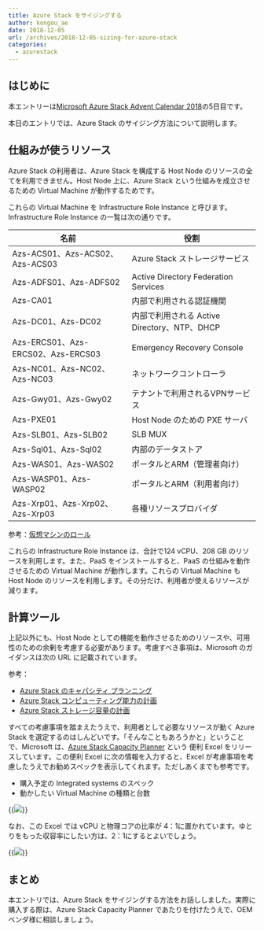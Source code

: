 ```yaml
---
title: Azure Stack をサイジングする
author: kongou_ae
date: 2018-12-05
url: /archives/2018-12-05-sizing-for-azure-stack
categories:
  - azurestack
---
```


## はじめに

本エントリーは[Microsoft Azure Stack Advent Calendar 2018](https://qiita.com/advent-calendar/2018/azure-stack)の5日目です。

本日のエントリでは、Azure Stack のサイジング方法について説明します。

## 仕組みが使うリソース

Azure Stack の利用者は、Azure Stack を構成する Host Node のリソースの全てを利用できません。Host Node 上に、Azure Stack という仕組みを成立させるための Virtual Machine が動作するためです。

これらの Virtual Machine を Infrastructure Role Instance と呼びます。Infrastructure Role Instance の一覧は次の通りです。

|名前 | 役割 |
|-----|------|
| Azs-ACS01、Azs-ACS02、Azs-ACS03 |Azure Stack ストレージサービス |
| Azs-ADFS01、Azs-ADFS02 | Active Directory Federation Services |
| Azs-CA01 | 内部で利用される認証機関 |
| Azs-DC01、Azs-DC02 | 内部で利用される Active Directory、NTP、DHCP |
| Azs-ERCS01、Azs-ERCS02、Azs-ERCS03 | Emergency Recovery Console |
| Azs-NC01、Azs-NC02、Azs-NC03 | ネットワークコントローラ |
| Azs-Gwy01、Azs-Gwy02 | テナントで利用されるVPNサービス |
| Azs-PXE01 | Host Node のための PXE サーバ
| Azs-SLB01、Azs-SLB02 | SLB MUX |
| Azs-Sql01、Azs-Sql02 | 内部のデータストア |
| Azs-WAS01、Azs-WAS02 | ポータルとARM（管理者向け） |
| Azs-WASP01、Azs-WASP02 | ポータルとARM（利用者向け） |
| Azs-Xrp01、Azs-Xrp02、Azs-Xrp03 | 各種リソースプロバイダ |

 参考：[仮想マシンのロール](https://docs.microsoft.com/ja-jp/azure/azure-stack/asdk/asdk-architecture#virtual-machine-roles)

これらの Infrastructure Role Instance は、合計で124 vCPU、208 GB のリソースを利用します。また、PaaS をインストールすると、PaaS の仕組みを動作させるための Virtual Machine が動作します。これらの Virtual Machine も Host Node のリソースを利用します。その分だけ、利用者が使えるリソースが減ります。

## 計算ツール

上記以外にも、Host Node としての機能を動作させるためのリソースや、可用性のための余剰を考慮する必要があります。考慮すべき事項は、Microsoft のガイダンスは次の URL に記載されています。

参考：

- [Azure Stack のキャパシティ プランニング](https://docs.microsoft.com/ja-jp/azure/azure-stack/capacity-planning)
- [Azure Stack コンピューティング能力の計画](https://docs.microsoft.com/ja-jp/azure/azure-stack/capacity-planning-compute)
- [Azure Stack ストレージ容量の計画](https://docs.microsoft.com/ja-jp/azure/azure-stack/capacity-planning-storage)

すべての考慮事項を踏まえたうえで、利用者として必要なリソースが動く Azure Stack を選定するのはしんどいです。「そんなこともあろうかと」ということで、Microsoft は、[Azure Stack Capacity Planner](https://docs.microsoft.com/ja-jp/azure/azure-stack/capacity-planning-spreadsheet) という 便利 Excel をリリースしています。この便利 Excel に次の情報を入力すると、Excel が考慮事項を考慮したうえでお勧めスペックを表示してくれます。ただしあくまでも参考です。

- 購入予定の Integrated systems のスペック
- 動かしたい Virtual Machine の種類と台数

{{<img src="./../../images/2018-12-05-001.png">}}

なお、この Excel では vCPU と物理コアの比率が 4：1に置かれています。ゆとりをもった収容率にしたい方は、2：1にするとよいでしょう。

{{<img src="./../../images/2018-12-05-002.png">}}

## まとめ

本エントリでは、Azure Stack をサイジングする方法をお話ししました。実際に購入する際は、Azure Stack Capacity Planner であたりを付けたうえで、OEM ベンダ様に相談しましょう。